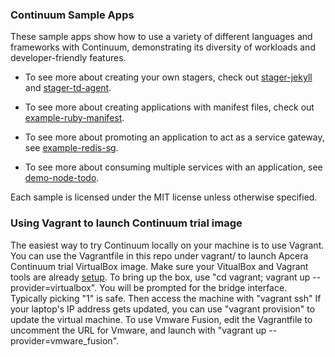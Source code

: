 ### Continuum Sample Apps

These sample apps show how to use a variety of different languages and frameworks with Continuum, demonstrating its diversity of workloads and developer-friendly features.

- To see more about creating your own stagers, check out [stager-jekyll](https://github.com/apcera/continuum-sample-apps/tree/master/stager-jekyll) and [stager-td-agent](https://github.com/apcera/continuum-sample-apps/tree/master/stager-td-agent).

- To see more about creating applications with manifest files, check out [example-ruby-manifest](https://github.com/apcera/continuum-sample-apps/tree/master/example-ruby-manifest).

- To see more about promoting an application to act as a service gateway, see [example-redis-sg](https://github.com/apcera/continuum-sample-apps/tree/master/example-redis-sg).

- To see more about consuming multiple services with an application, see [demo-node-todo](https://github.com/apcera/continuum-sample-apps/tree/master/demo-node-todo).

Each sample is licensed under the MIT license unless otherwise specified.

### Using Vagrant to launch Continuum trial image

The easiest way to try Continuum locally on your machine is to use Vagrant. You can use the Vagrantfile in this repo under vagrant/ to launch Apcera Continuum trial VirtualBox image. Make sure your VitualBox and Vagrant tools are already [setup](http://docs.vagrantup.com/v2/getting-started/index.html). 
To bring up the box, use "cd vagrant; vagrant up --provider=virtualbox". You will be prompted for the bridge interface. Typically picking "1" is safe. Then access the machine with "vagrant ssh"
If your laptop's IP address gets updated, you can use "vagrant provision" to update the virtual machine. 
To use Vmware Fusion, edit the Vagrantfile to uncomment the URL for Vmware, and launch with "vagrant up --provider=vmware_fusion".



